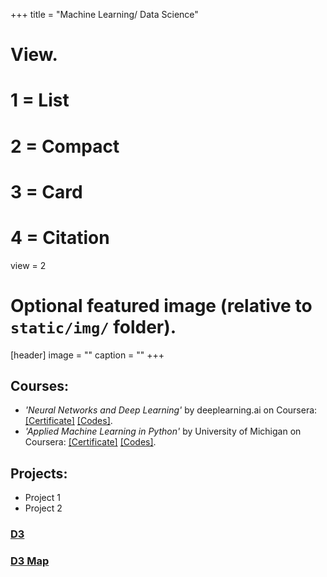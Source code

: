 +++
title = "Machine Learning/ Data Science"

# View.
#   1 = List
#   2 = Compact
#   3 = Card
#   4 = Citation
view = 2

# Optional featured image (relative to `static/img/` folder).
[header]
image = ""
caption = ""
+++

## Courses:

* *'Neural Networks and Deep Learning'* by deeplearning.ai on Coursera: [\[Certificate\]](https://www.coursera.org/account/accomplishments/certificate/9KEXVC9NF4M9)
 [\[Codes\]](https://github.com/jugalm/Neural-Networks-and-Deep-Learning-by-deeplearning.ai).
* *'Applied Machine Learning in Python'* by University of Michigan on Coursera: [\[Certificate\]](https://www.coursera.org/account/accomplishments/certificate/ZJKGQGPS93RW)
  [\[Codes\]](https://github.com/jugalm/Applied-Machine-Learning-in-Python-University-of-Michigan).


## Projects:

* Project 1
* Project 2


### [D3](/Machine_Learning/d3)
### [D3 Map](/Machine_Learning/d3_map)
